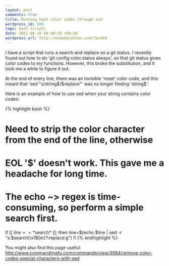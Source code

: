```yaml
---
layout: post
comments: true
title: Running bash color codes through sed
wordpress_id: 569
tags: bash scripts
date: 2011-08-18 04:48:59 +08:00
wordpress_url: http://madebynathan.com/?p=569
---
```

<p>I have a script that runs a search and replace on a git status. I recently found out how to do 'git config color.status always', so that git status gives color codes to my functions. However, this broke the substitution, and it took me a while to figure it out.</p>

<p>At the end of every line, there was an invisible 'reset' color code, and this meant that 'sed "s/string$/$replace"' was no longer finding 'string$'.</p>

<p>Here is an example of how to use sed when your string contains color codes:</p>

{% highlight bash %}
# Need to strip the color character from the end of the line, otherwise
# EOL '$' doesn't work. This gave me a headache for long time.
# The echo ~> regex is time-consuming, so perform a simple search first.
if [[ $line == *$search* ]]; then
    line=$(echo $line | sed -r "s:$search(\x1B\[m)?$:$replace:g")
fi
{% endhighlight %}

<p>You might also find this page useful: <a href="http://www.commandlinefu.com/commands/view/3584/remove-color-codes-special-characters-with-sed">http://www.commandlinefu.com/commands/view/3584/remove-color-codes-special-characters-with-sed</a></p>

